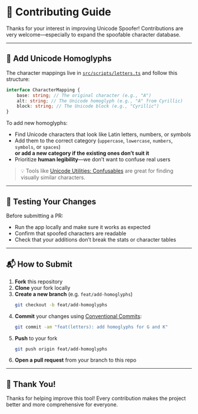 # 🤝 Contributing Guide

Thanks for your interest in improving Unicode Spoofer! Contributions are very welcome—especially to expand the spoofable character database.

---

## 🧩 Add Unicode Homoglyphs

The character mappings live in [`src/scripts/letters.ts`](./src/scripts/letters.ts) and follow this structure:

```ts
interface CharacterMapping {
    base: string; // The original character (e.g., "A")
    alt: string; // The Unicode homoglyph (e.g., "А" from Cyrillic)
    block: string; // The Unicode block (e.g., "Cyrillic")
}
```

To add new homoglyphs:

- Find Unicode characters that look like Latin letters, numbers, or symbols
- Add them to the correct category (`uppercase`, `lowercase`, `numbers`, `symbols`, or `spaces`)  
  **or add a new category if the existing ones don’t suit it**
- Prioritize **human legibility**—we don’t want to confuse real users

> 💡 Tools like [Unicode Utilities: Confusables](https://util.unicode.org/UnicodeJsps/confusables.jsp) are great for finding visually similar characters.

---

## 🧪 Testing Your Changes

Before submitting a PR:

- Run the app locally and make sure it works as expected
- Confirm that spoofed characters are readable
- Check that your additions don’t break the stats or character tables

---

## 📬 How to Submit

1. **Fork** this repository
2. **Clone** your fork locally
3. **Create a new branch** (e.g. `feat/add-homoglyphs`)
    ```bash
    git checkout -b feat/add-homoglyphs
    ```
4. **Commit** your changes using [Conventional Commits](https://www.conventionalcommits.org/):
    ```bash
    git commit -am "feat(letters): add homoglyphs for G and K"
    ```
5. **Push** to your fork
    ```bash
    git push origin feat/add-homoglyphs
    ```
6. **Open a pull request** from your branch to this repo

---

## 🙏 Thank You!

Thanks for helping improve this tool! Every contribution makes the project better and more comprehensive for everyone.
